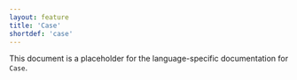 ```yaml
---
layout: feature
title: 'Case'
shortdef: 'case'
---
```


This document is a placeholder for the language-specific documentation
for `Case`.
